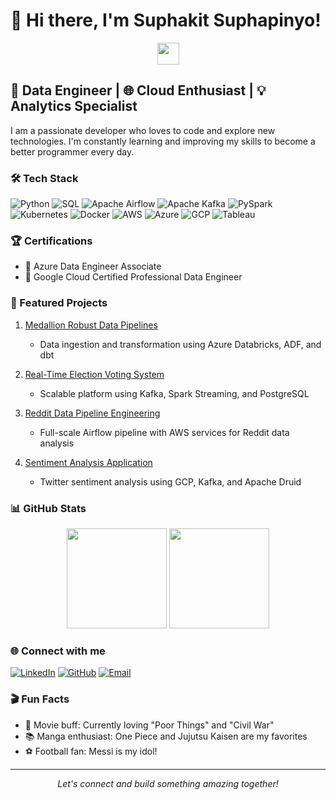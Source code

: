# 👋 Hi there, I'm Suphakit Suphapinyo!

<div align="center">
  <img src="https://media.giphy.com/media/hvRJCLFzcasrR4ia7z/giphy.gif" width="35"/>
</div>

## 🚀 Data Engineer | 🌐 Cloud Enthusiast | 💡 Analytics Specialist

I am a passionate developer who loves to code and explore new technologies. I'm constantly learning and improving my skills to become a better programmer every day.

### 🛠 Tech Stack

![Python](https://img.shields.io/badge/-Python-3776AB?style=flat-square&logo=Python&logoColor=white)
![SQL](https://img.shields.io/badge/-SQL-4479A1?style=flat-square&logo=MySQL&logoColor=white)
![Apache Airflow](https://img.shields.io/badge/-Apache%20Airflow-017CEE?style=flat-square&logo=Apache%20Airflow&logoColor=white)
![Apache Kafka](https://img.shields.io/badge/-Apache%20Kafka-231F20?style=flat-square&logo=Apache%20Kafka&logoColor=white)
![PySpark](https://img.shields.io/badge/-PySpark-E25A1C?style=flat-square&logo=Apache%20Spark&logoColor=white)
![Kubernetes](https://img.shields.io/badge/-Kubernetes-326CE5?style=flat-square&logo=Kubernetes&logoColor=white)
![Docker](https://img.shields.io/badge/-Docker-2496ED?style=flat-square&logo=Docker&logoColor=white)
![AWS](https://img.shields.io/badge/-AWS-232F3E?style=flat-square&logo=Amazon%20AWS&logoColor=white)
![Azure](https://img.shields.io/badge/-Azure-0089D6?style=flat-square&logo=Microsoft%20Azure&logoColor=white)
![GCP](https://img.shields.io/badge/-Google%20Cloud-4285F4?style=flat-square&logo=Google%20Cloud&logoColor=white)
![Tableau](https://img.shields.io/badge/-Tableau-E97627?style=flat-square&logo=Tableau&logoColor=white)

### 🏆 Certifications

- 🏅 Azure Data Engineer Associate
- 🏅 Google Cloud Certified Professional Data Engineer

### 🌟 Featured Projects

1. [Medallion Robust Data Pipelines](https://github.com/GuySuphakit/Medallion-Spark-Azure-DBT/)
   - Data ingestion and transformation using Azure Databricks, ADF, and dbt

2. [Real-Time Election Voting System](https://github.com/GuySuphakit/realtime-voting/)
   - Scalable platform using Kafka, Spark Streaming, and PostgreSQL

3. [Reddit Data Pipeline Engineering](https://github.com/GuySuphakit/RedditETL/)
   - Full-scale Airflow pipeline with AWS services for Reddit data analysis

4. [Sentiment Analysis Application](https://github.com/GuySuphakit/Sentiment-Analysis-Application-with-Twitter-Thailand-election-2023)
   - Twitter sentiment analysis using GCP, Kafka, and Apache Druid

### 📊 GitHub Stats

<div align="center">
  <img height="160em" src="https://github-readme-stats.vercel.app/api?username=GuySuphakit&show_icons=true&theme=dark&include_all_commits=true&count_private=true"/>
  <img height="160em" src="https://github-readme-stats.vercel.app/api/top-langs/?username=GuySuphakit&layout=compact&langs_count=7&theme=dark"/>
</div>

### 🌐 Connect with me

[![LinkedIn](https://img.shields.io/badge/-LinkedIn-0077B5?style=for-the-badge&logo=LinkedIn&logoColor=white)](https://www.linkedin.com/in/ssuphapinyo/)
[![GitHub](https://img.shields.io/badge/-GitHub-181717?style=for-the-badge&logo=GitHub&logoColor=white)](https://github.com/GuySuphakit)
[![Email](https://img.shields.io/badge/-Email-D14836?style=for-the-badge&logo=Gmail&logoColor=white)](mailto:ssuphapinyo@gmail.com)

### 🎬 Fun Facts

- 🍿 Movie buff: Currently loving "Poor Things" and "Civil War"
- 📚 Manga enthusiast: One Piece and Jujutsu Kaisen are my favorites
- ⚽ Football fan: Messi is my idol!

---

<div align="center">
  <i>Let's connect and build something amazing together!</i>
</div>
